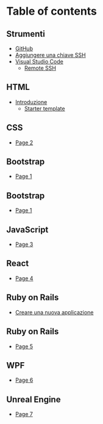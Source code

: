 # Table of contents

## Strumenti

* [GitHub](README.md)
* [Aggiungere una chiave SSH](strumenti/aggiungere-una-chiave-ssh.md)
* [Visual Studio Code](strumenti/visual-studio-code/README.md)
  * [Remote SSH](strumenti/visual-studio-code/remote-ssh.md)

## HTML

* [Introduzione](<README (1).md>)
  * [Starter template](html/starter-template.md)

## CSS

* [Page 2](css/page-2.md)

## Bootstrap

* [Page 1](bootstrap/page-1.md)

## Bootstrap

* [Page 1](<bootstrap/page-1 (1).md>)

## JavaScript

* [Page 3](javascript/page-3.md)

## React

* [Page 4](react/page-4.md)

## Ruby on Rails

* [Creare una nuova applicazione](ruby-on-rails/creare-una-nuova-applicazione.md)

## Ruby on Rails

* [Page 5](ruby-on-rails/page-5.md)

## WPF

* [Page 6](wpf/page-6.md)

## Unreal Engine

* [Page 7](unreal-engine/page-7.md)
